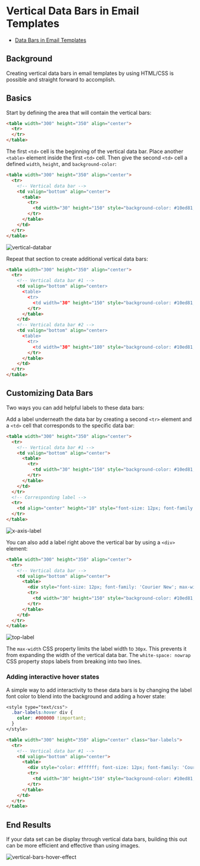 # Vertical Data Bars in Email Templates

* [Data Bars in Email Templates](https://github.com/bdjang/data-bars-email-templates#data-bars-in-email-templates)

## Background

Creating vertical data bars in email templates by using HTML/CSS is possible and straight forward to accomplish.

## Basics

Start by defining the area that will contain the vertical bars:

```html
<table width="300" height="350" align="center">
  <tr>
  </tr>
</table>
```

The first `<td>` cell is the beginning of the vertical data bar. Place another `<table>` element inside the first `<td>` cell. Then give the second `<td>` cell a defined `width`, `height`, and `background-color`:

```html
<table width="300" height="350" align="center">
  <tr>
    <!-- Vertical data bar -->
    <td valign="bottom" align="center">
      <table>
        <tr>
          <td width="30" height="150" style="background-color: #10ed81;"></td>
        </tr>
      </table>
    </td>
  </tr>
</table>
```

![vertical-databar](https://user-images.githubusercontent.com/6575035/82824673-bac52300-9e77-11ea-93bd-797bdb063c7d.png)


Repeat that section to create additional vertical data bars:

```html
<table width="300" height="350" align="center">
  <tr>
    <!-- Vertical data bar #1 -->
    <td valign="bottom" align="center>
      <table>
        <tr>
          <td width="30" height="150" style="background-color: #10ed81;"></td>
        </tr>
      </table>
    </td>
    <!-- Vertical data bar #2 -->
    <td valign="bottom" align="center>
      <table>
        <tr>
          <td width="30" height="180" style="background-color: #10ed81;"></td>
        </tr>
      </table>
    </td>
  </tr>
</table>
```

## Customizing Data Bars

Two ways you can add helpful labels to these data bars:

Add a label underneath the data bar by creating a second `<tr>` element and a `<td>` cell that corresponds to the specific data bar:

```html
<table width="300" height="350" align="center">
  <tr>
    <!-- Vertical data bar #1 -->
    <td valign="bottom" align="center">
      <table>
        <tr>
          <td width="30" height="150" style="background-color: #10ed81;"></td>
        </tr>
      </table>
    </td>
  </tr>
  <!-- Corresponding label -->
  <tr>
    <td align="center" height="10" style="font-size: 12px; font-family: 'Courier New'; padding: 0 0 10px 0;">2013</td>
  </tr>
</table>
```

![x-axis-label](https://user-images.githubusercontent.com/6575035/82824707-cadd0280-9e77-11ea-83a3-547decbfade3.png)

You can also add a label right above the vertical bar by using a `<div>` element:

```html
<table width="300" height="350" align="center">
  <tr>
    <!-- Vertical data bar -->
    <td valign="bottom" align="center">
      <table>
        <div style="font-size: 12px; font-family: 'Courier New'; max-width: 30px; white-space: nowrap;">$1,234</div>
        <tr>
          <td width="30" height="150" style="background-color: #10ed81;"></td>
        </tr>
      </table>
    </td>
  </tr>
</table>
```

![top-label](https://user-images.githubusercontent.com/6575035/82824725-d6302e00-9e77-11ea-97d7-4372bfcddbb1.png)

The `max-width` CSS property limits the label width to `30px`. This prevents it from expanding the width of the vertical data bar. The `white-space: nowrap` CSS property stops labels from breaking into two lines.

### Adding interactive hover states

A simple way to add interactivity to these data bars is by changing the label font color to blend into the background and adding a hover state:

```css
<style type="text/css">
  .bar-labels:hover div {
    color: #000000 !important;
  }
</style>
```

```html
<table width="300" height="350" align="center" class="bar-labels">
  <tr>
    <!-- Vertical data bar #1 -->
    <td valign="bottom" align="center">
      <table>
        <div style="color: #ffffff; font-size: 12px; font-family: 'Courier New'; max-width: 30px; white-space: nowrap;">$1,234</div>
        <tr>
          <td width="30" height="150" style="background-color: #10ed81;"></td>
        </tr>
      </table>
    </td>
  </tr>
</table>
```

## End Results

If your data set can be display through vertical data bars, building this out can be more efficient and effective than using images.

![vertical-bars-hover-effect](https://user-images.githubusercontent.com/6575035/82765363-34133600-9de4-11ea-9442-6626bf745641.gif)